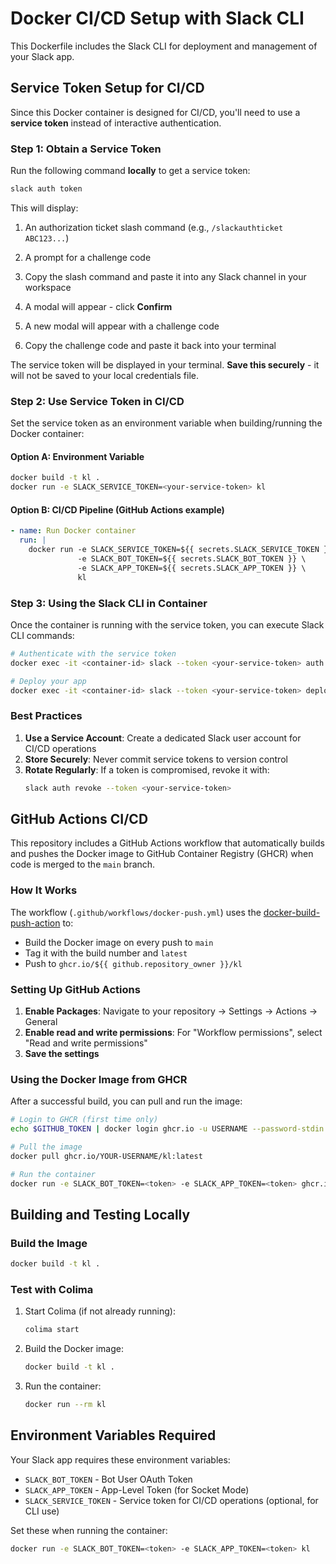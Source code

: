 # Docker CI/CD Setup with Slack CLI

This Dockerfile includes the Slack CLI for deployment and management of your Slack app.

## Service Token Setup for CI/CD

Since this Docker container is designed for CI/CD, you'll need to use a **service token** instead of interactive authentication.

### Step 1: Obtain a Service Token

Run the following command **locally** to get a service token:

```bash
slack auth token
```

This will display:
1. An authorization ticket slash command (e.g., `/slackauthticket ABC123...`)
2. A prompt for a challenge code

1. Copy the slash command and paste it into any Slack channel in your workspace
2. A modal will appear - click **Confirm**
3. A new modal will appear with a challenge code
4. Copy the challenge code and paste it back into your terminal

The service token will be displayed in your terminal. **Save this securely** - it will not be saved to your local credentials file.

### Step 2: Use Service Token in CI/CD

Set the service token as an environment variable when building/running the Docker container:

#### Option A: Environment Variable
```bash
docker build -t kl .
docker run -e SLACK_SERVICE_TOKEN=<your-service-token> kl
```

#### Option B: CI/CD Pipeline (GitHub Actions example)
```yaml
- name: Run Docker container
  run: |
    docker run -e SLACK_SERVICE_TOKEN=${{ secrets.SLACK_SERVICE_TOKEN }} \
               -e SLACK_BOT_TOKEN=${{ secrets.SLACK_BOT_TOKEN }} \
               -e SLACK_APP_TOKEN=${{ secrets.SLACK_APP_TOKEN }} \
               kl
```

### Step 3: Using the Slack CLI in Container

Once the container is running with the service token, you can execute Slack CLI commands:

```bash
# Authenticate with the service token
docker exec -it <container-id> slack --token <your-service-token> auth list

# Deploy your app
docker exec -it <container-id> slack --token <your-service-token> deploy
```

### Best Practices

1. **Use a Service Account**: Create a dedicated Slack user account for CI/CD operations
2. **Store Securely**: Never commit service tokens to version control
3. **Rotate Regularly**: If a token is compromised, revoke it with:
   ```bash
   slack auth revoke --token <your-service-token>
   ```

## GitHub Actions CI/CD

This repository includes a GitHub Actions workflow that automatically builds and pushes the Docker image to GitHub Container Registry (GHCR) when code is merged to the `main` branch.

### How It Works

The workflow (`.github/workflows/docker-push.yml`) uses the [docker-build-push-action](https://github.com/marketplace/actions/docker-build-push-action) to:
- Build the Docker image on every push to `main`
- Tag it with the build number and `latest`
- Push to `ghcr.io/${{ github.repository_owner }}/kl`

### Setting Up GitHub Actions

1. **Enable Packages**: Navigate to your repository → Settings → Actions → General
2. **Enable read and write permissions**: For "Workflow permissions", select "Read and write permissions"
3. **Save the settings**

### Using the Docker Image from GHCR

After a successful build, you can pull and run the image:

```bash
# Login to GHCR (first time only)
echo $GITHUB_TOKEN | docker login ghcr.io -u USERNAME --password-stdin

# Pull the image
docker pull ghcr.io/YOUR-USERNAME/kl:latest

# Run the container
docker run -e SLACK_BOT_TOKEN=<token> -e SLACK_APP_TOKEN=<token> ghcr.io/YOUR-USERNAME/kl:latest
```

## Building and Testing Locally

### Build the Image
```bash
docker build -t kl .
```

### Test with Colima

1. Start Colima (if not already running):
   ```bash
   colima start
   ```

2. Build the Docker image:
   ```bash
   docker build -t kl .
   ```

3. Run the container:
   ```bash
   docker run --rm kl
   ```

## Environment Variables Required

Your Slack app requires these environment variables:

- `SLACK_BOT_TOKEN` - Bot User OAuth Token
- `SLACK_APP_TOKEN` - App-Level Token (for Socket Mode)
- `SLACK_SERVICE_TOKEN` - Service token for CI/CD operations (optional, for CLI use)

Set these when running the container:
```bash
docker run -e SLACK_BOT_TOKEN=<token> -e SLACK_APP_TOKEN=<token> kl
```

